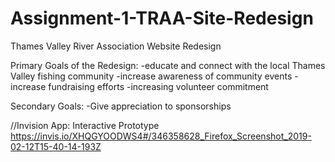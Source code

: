 # Assignment-1-TRAA-Site-Redesign

Thames Valley River Association Website Redesign

Primary Goals of the Redesign:
-educate and connect with the local Thames Valley fishing community
-increase awareness of community events
-increase fundraising efforts
-increasing volunteer commitment

Secondary Goals:
-Give appreciation to sponsorships


//Invision App: Interactive Prototype
https://invis.io/XHQGYOODWS4#/346358628_Firefox_Screenshot_2019-02-12T15-40-14-193Z
